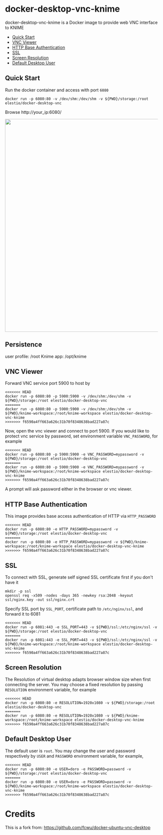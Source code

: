 # docker-desktop-vnc-knime

docker-desktop-vnc-knime is a Docker image to provide web VNC interface to KNIME

<!-- @import "[TOC]" {cmd="toc" depthFrom=2 depthTo=2 orderedList=false} -->

<!-- code_chunk_output -->

- [Quick Start](#quick-start)
- [VNC Viewer](#vnc-viewer)
- [HTTP Base Authentication](#http-base-authentication)
- [SSL](#ssl)
- [Screen Resolution](#screen-resolution)
- [Default Desktop User](#default-desktop-user)

<!-- /code_chunk_output -->

## Quick Start

Run the docker container and access with port `6080`

```shell
docker run -p 6080:80 -v /dev/shm:/dev/shm -v ${PWD}/storage:/root elestio/docker-desktop-vnc
```

Browse http://your_ip:6080/

<img src="https://raw.githubusercontent.com/elestio/docker-desktop-vnc/main/screenshots/lxde.png" width=700/>


## Persistence

user profile: /root
Knime app: /opt/knime


## VNC Viewer

Forward VNC service port 5900 to host by

```shell
<<<<<<< HEAD
docker run -p 6080:80 -p 5900:5900 -v /dev/shm:/dev/shm -v ${PWD}/storage:/root elestio/docker-desktop-vnc
=======
docker run -p 6080:80 -p 5900:5900 -v /dev/shm:/dev/shm -v ${PWD}/knime-workspace:/root/knime-workspace elestio/docker-desktop-vnc-knime
>>>>>>> f6590a4ff663a626c31b70f8348638bad227a87c
```

Now, open the vnc viewer and connect to port 5900. If you would like to protect vnc service by password, set environment variable `VNC_PASSWORD`, for example

```shell
<<<<<<< HEAD
docker run -p 6080:80 -p 5900:5900 -e VNC_PASSWORD=mypassword -v ${PWD}/storage:/root elestio/docker-desktop-vnc
=======
docker run -p 6080:80 -p 5900:5900 -e VNC_PASSWORD=mypassword -v ${PWD}/knime-workspace:/root/knime-workspace elestio/docker-desktop-vnc-knime
>>>>>>> f6590a4ff663a626c31b70f8348638bad227a87c
```

A prompt will ask password either in the browser or vnc viewer.

## HTTP Base Authentication

This image provides base access authentication of HTTP via `HTTP_PASSWORD`

```shell
<<<<<<< HEAD
docker run -p 6080:80 -e HTTP_PASSWORD=mypassword -v ${PWD}/storage:/root elestio/docker-desktop-vnc
=======
docker run -p 6080:80 -e HTTP_PASSWORD=mypassword -v ${PWD}/knime-workspace:/root/knime-workspace elestio/docker-desktop-vnc-knime
>>>>>>> f6590a4ff663a626c31b70f8348638bad227a87c
```

## SSL

To connect with SSL, generate self signed SSL certificate first if you don't have it

```shell
mkdir -p ssl
openssl req -x509 -nodes -days 365 -newkey rsa:2048 -keyout ssl/nginx.key -out ssl/nginx.crt
```

Specify SSL port by `SSL_PORT`, certificate path to `/etc/nginx/ssl`, and forward it to 6081

```shell
<<<<<<< HEAD
docker run -p 6081:443 -e SSL_PORT=443 -v ${PWD}/ssl:/etc/nginx/ssl -v ${PWD}/storage:/root elestio/docker-desktop-vnc
=======
docker run -p 6081:443 -e SSL_PORT=443 -v ${PWD}/ssl:/etc/nginx/ssl -v ${PWD}/knime-workspace:/root/knime-workspace elestio/docker-desktop-vnc-knime
>>>>>>> f6590a4ff663a626c31b70f8348638bad227a87c
```

## Screen Resolution

The Resolution of virtual desktop adapts browser window size when first connecting the server. You may choose a fixed resolution by passing `RESOLUTION` environment variable, for example

```shell
<<<<<<< HEAD
docker run -p 6080:80 -e RESOLUTION=1920x1080 -v ${PWD}/storage:/root elestio/docker-desktop-vnc
=======
docker run -p 6080:80 -e RESOLUTION=1920x1080 -v ${PWD}/knime-workspace:/root/knime-workspace elestio/docker-desktop-vnc-knime
>>>>>>> f6590a4ff663a626c31b70f8348638bad227a87c
```

## Default Desktop User

The default user is `root`. You may change the user and password respectively by `USER` and `PASSWORD` environment variable, for example,

```shell
<<<<<<< HEAD
docker run -p 6080:80 -e USER=doro -e PASSWORD=password -v ${PWD}/storage:/root elestio/docker-desktop-vnc
=======
docker run -p 6080:80 -e USER=doro -e PASSWORD=password -v ${PWD}/knime-workspace:/root/knime-workspace elestio/docker-desktop-vnc-knime
>>>>>>> f6590a4ff663a626c31b70f8348638bad227a87c
```



# Credits
This is a fork from: https://github.com/fcwu/docker-ubuntu-vnc-desktop
